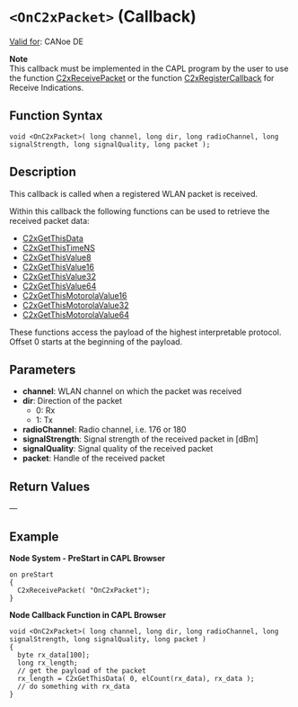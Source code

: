 # `<OnC2xPacket>` (Callback)

[Valid for](../../../Shared/FeatureAvailability.md): CANoe DE

**Note**  
This callback must be implemented in the CAPL program by the user to use the function [C2xReceivePacket](../Functions/CAPLfunctionC2xReceivePacket.md) or the function [C2xRegisterCallback](../Functions/CAPLfunctionC2xRegisterCallback.md) for Receive Indications.

## Function Syntax

```plaintext
void <OnC2xPacket>( long channel, long dir, long radioChannel, long signalStrength, long signalQuality, long packet );
```

## Description

This callback is called when a registered WLAN packet is received.

Within this callback the following functions can be used to retrieve the received packet data:

- [C2xGetThisData](../Functions/CAPLfunctionC2xGetThisData.md)
- [C2xGetThisTimeNS](../Functions/CAPLfunctionC2xGetThisTimeNS.md)
- [C2xGetThisValue8](../Functions/CAPLfunctionC2xGetThisValue8.md)
- [C2xGetThisValue16](../Functions/CAPLfunctionC2xGetThisValue16.md)
- [C2xGetThisValue32](../Functions/CAPLfunctionC2xGetThisValue32.md)
- [C2xGetThisValue64](../Functions/CAPLfunctionC2xGetThisValue64.md)
- [C2xGetThisMotorolaValue16](../Functions/CAPLfunctionC2xGetThisMotorolaValue16.md)
- [C2xGetThisMotorolaValue32](../Functions/CAPLfunctionC2xGetThisMotorolaValue32.md)
- [C2xGetThisMotorolaValue64](../Functions/CAPLfunctionC2xGetThisMotorolaValue64.md)

These functions access the payload of the highest interpretable protocol. Offset 0 starts at the beginning of the payload.

## Parameters

- **channel**: WLAN channel on which the packet was received
- **dir**: Direction of the packet
  - 0: Rx
  - 1: Tx
- **radioChannel**: Radio channel, i.e. 176 or 180
- **signalStrength**: Signal strength of the received packet in [dBm]
- **signalQuality**: Signal quality of the received packet
- **packet**: Handle of the received packet

## Return Values

—

## Example

**Node System - PreStart in CAPL Browser**

```plaintext
on preStart
{
  C2xReceivePacket( "OnC2xPacket");
}
```

**Node Callback Function in CAPL Browser**

```plaintext
void <OnC2xPacket>( long channel, long dir, long radioChannel, long signalStrength, long signalQuality, long packet )
{
  byte rx_data[100];
  long rx_length;
  // get the payload of the packet
  rx_length = C2xGetThisData( 0, elCount(rx_data), rx_data );
  // do something with rx_data
}
```
